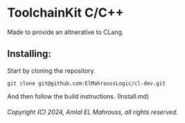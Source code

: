 # ToolchainKit C/C++

Made to provide an altnerative to CLang.

## Installing:

Start by cloning the repository.

```
git clone git@github.com:ElMahroussLogic/cl-dev.git
```

And then follow the build instructions. (Install.md)

###### Copyright (C) 2024, Amlal EL Mahrouss, all rights reserved.
